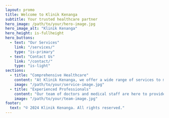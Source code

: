 ```yaml
---
layout: promo
title: Welcome to Klinik Kenanga
subtitle: Your trusted healthcare partner
hero_image: /path/to/your/hero-image.jpg
hero_image_alt: "Klinik Kenanga"
hero_height: is-fullheight
hero_buttons:
  - text: "Our Services"
    link: "/services/"
    type: "is-primary"
  - text: "Contact Us"
    link: "/contact/"
    type: "is-light"
sections:
  - title: "Comprehensive Healthcare"
    content: "At Klinik Kenanga, we offer a wide range of services to meet all your healthcare needs."
    image: "/path/to/your/service-image.jpg"
  - title: "Experienced Professionals"
    content: "Our team of doctors and medical staff are here to provide you with the best possible care."
    image: "/path/to/your/team-image.jpg"
footer:
  text: "© 2024 Klinik Kenanga. All rights reserved."
---
```


